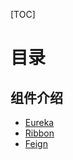[TOC]

# 目录

## 组件介绍

- [Eureka](eureka/README.md)
- [Ribbon](ribbon/README.md)
- [Feign](feign/README.md)
